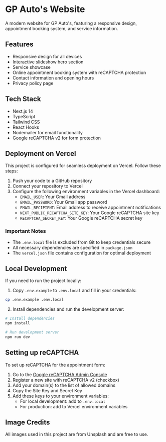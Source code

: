 # GP Auto's Website

A modern website for GP Auto's, featuring a responsive design, appointment booking system, and service information.

## Features

- Responsive design for all devices
- Interactive slideshow hero section
- Service showcase
- Online appointment booking system with reCAPTCHA protection
- Contact information and opening hours
- Privacy policy page

## Tech Stack

- Next.js 14
- TypeScript
- Tailwind CSS
- React Hooks
- Nodemailer for email functionality
- Google reCAPTCHA v2 for form protection

## Deployment on Vercel

This project is configured for seamless deployment on Vercel. Follow these steps:

1. Push your code to a GitHub repository
2. Connect your repository to Vercel
3. Configure the following environment variables in the Vercel dashboard:
   - `EMAIL_USER`: Your Gmail address
   - `EMAIL_PASSWORD`: Your Gmail app password
   - `EMAIL_RECIPIENT`: Email address to receive appointment notifications
   - `NEXT_PUBLIC_RECAPTCHA_SITE_KEY`: Your Google reCAPTCHA site key
   - `RECAPTCHA_SECRET_KEY`: Your Google reCAPTCHA secret key

### Important Notes

- The `.env.local` file is excluded from Git to keep credentials secure
- All necessary dependencies are specified in `package.json`
- The `vercel.json` file contains configuration for optimal deployment

## Local Development

If you need to run the project locally:

1. Copy `.env.example` to `.env.local` and fill in your credentials:
```bash
cp .env.example .env.local
```

2. Install dependencies and run the development server:
```bash
# Install dependencies
npm install

# Run development server
npm run dev
```

## Setting up reCAPTCHA

To set up reCAPTCHA for the appointment form:

1. Go to the [Google reCAPTCHA Admin Console](https://www.google.com/recaptcha/admin)
2. Register a new site with reCAPTCHA v2 (checkbox)
3. Add your domain(s) to the list of allowed domains
4. Copy the Site Key and Secret Key
5. Add these keys to your environment variables:
   - For local development: add to `.env.local`
   - For production: add to Vercel environment variables

## Image Credits

All images used in this project are from Unsplash and are free to use. 